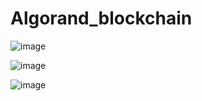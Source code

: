 # Algorand_blockchain


![image](https://user-images.githubusercontent.com/90293555/160222605-ba182e08-ce60-4888-83c3-acda608b6e78.png)


![image](https://user-images.githubusercontent.com/90293555/160222550-872301a1-f611-4447-8259-eec717f92b5a.png)

![image](https://user-images.githubusercontent.com/90293555/160222572-50bb10c8-f7e7-4043-a575-895e6774d0d1.png)

